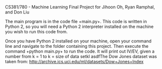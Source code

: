 CS381/780 - Machine Learning Final Project for Jihoon Oh, Ryan Ramphal, and Don Liu

The main program is in the code file +main.py+. This code is written in Python 2, so you will need a Python 2 interpreter installed on the machine you wish to run this code from.

Once you have Python 2 installed on your machine, open your command line and navigate to the folder containing this project. Then execute the command +python main.py+ to run the code. It will print out IV/EV, given a number from k = 1 to k = size of data setkl
asdfThe Dow Jones dataset was taken from: <http://archive.ics.uci.edu/ml/datasets/Dow+Jones+Index>
